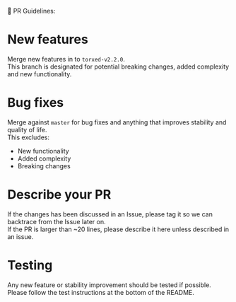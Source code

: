 🚨 PR Guidelines:

# New features

Merge new features in to `torxed-v2.2.0`.<br>
This branch is designated for potential breaking changes, added complexity and new functionality.

# Bug fixes

Merge against `master` for bug fixes and anything that improves stability and quality of life.<br>
This excludes:
 * New functionality
 * Added complexity
 * Breaking changes

# Describe your PR

If the changes has been discussed in an Issue, please tag it so we can backtrace from the Issue later on.<br>
If the PR is larger than ~20 lines, please describe it here unless described in an issue.

# Testing

Any new feature or stability improvement should be tested if possible.
Please follow the test instructions at the bottom of the README.
